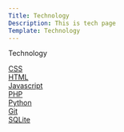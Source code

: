 ```yaml
---
Title: Technology
Description: This is tech page
Template: Technology
---
```

<div class="techs"><p id="bottom">Technology</p></div>
<div class="css"><a href="technology/css">CSS</a></div>
<div class="html"><a href="technology/html">HTML</a></div>
<div class="javascript"><a href="technology/javascript">Javascript</a></div>
<div class="php"><a href="technology/php">PHP</a></div>
<div class="python"><a href="technology/python">Python</a></div>
<div class="git"><a href="technology/git">Git</a></div>
<div class="sqlite"><a href="technology/sqlite">SQLite</a></div>
